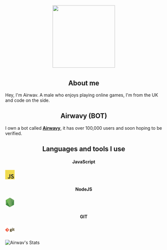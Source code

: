 <h1 align="center">
  <a href="https://airwavy.site.xyz"><img src="https://cdn.discordapp.com/attachments/889325575108444232/1033032190956667030/airwavy_logo_white_500x500.png" width="200" height="200"></a>
</h1>

<h2 align="center"> About me </h2>

Hey, I'm Airwav. A male who enjoys playing online games, I'm from the UK and code on the side.

<h2 align="center"> Airwavy (BOT) </h2>

I own a bot called [**Airwavy**](https://airwavy.site.xyz), it has over 100,000 users and soon hoping to be verified.

<h2 align="center"> Languages and tools I use </h2>

<h4 align="center"> JavaScript </h4>
<code><img src="https://raw.githubusercontent.com/github/explore/80688e429a7d4ef2fca1e82350fe8e3517d3494d/topics/javascript/javascript.png" width="30" height="30"></code>

<h4 align="center"> NodeJS </h4>
<code><img src="https://raw.githubusercontent.com/github/explore/80688e429a7d4ef2fca1e82350fe8e3517d3494d/topics/nodejs/nodejs.png" width="30" height="30"></code>

<h4 align="center"> GIT </h4>
<code><img src="https://raw.githubusercontent.com/github/explore/80688e429a7d4ef2fca1e82350fe8e3517d3494d/topics/git/git.png" width="30" height="30"></code>

<br/>

![Airwav's Stats](https://github-readme-stats.vercel.app/api?username=Airwav&show_icons=true&hide_border=true)
